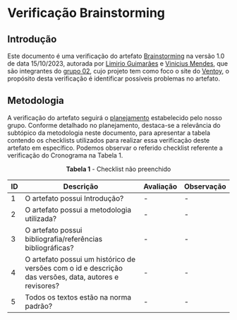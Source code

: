# Verificação Brainstorming
 
## Introdução

Este documento é uma verificação do artefato [Brainstorming](https://github.com/Interacao-Humano-Computador/2023.2-Ventoy/blob/main/docs/elicitacao/elicitacao%20de%20requisitos/Brainstorming.md) na versão 1.0 de data 15/10/2023, autorada por [Limirio Guimarães](https://github.com/LimirioGuimaraes) e [Vinicius Mendes](https://github.com/yabamiah), que são integrantes do [grupo 02](https://github.com/Interacao-Humano-Computador/2023.2-Ventoy/tree/main), 
cujo projeto tem como foco o site do [Ventoy](https://www.ventoy.net/en/index.html), o propósito desta verificação é identificar possíveis problemas no artefato.

## Metodologia 

A verificação do artefato seguirá o [planejamento](https://interacao-humano-computador.github.io/2023.2-Ventoy/) estabelecido pelo nosso grupo. Conforme detalhado no planejamento, 
destaca-se a relevância do subtópico da metodologia neste documento, para apresentar a tabela contendo os checklists utilizados para realizar essa verificação deste artefato em específico. 
Podemos observar o referido checklist referente a verificação do Cronograma na Tabela 1. 

<center>

**Tabela 1** - Checklist não preenchido

| ID | Descrição                                                                                              | Avaliação  | Observação                                                             |
|----|------------------------------------------------------------------------------------------------------- |------------|------------------------------------------------------------------------|
| 1  | O artefato possui Introdução?                                                                          | -          | -                                                                      |
| 2  | O artefato possui a metodologia utilizada?                                                             | -          | -                                                                      |
| 3  | O artefato possui bibliografia/referências bibliográficas?                                             | -          | -                                                                      |
| 4  | O artefato possui um histórico de versões com o id e descrição das versões, data, autores e revisores? | -          | -                                                                      |
| 5  | Todos os textos estão na norma padrão?                                       			                       | -          | -                                                                      |

